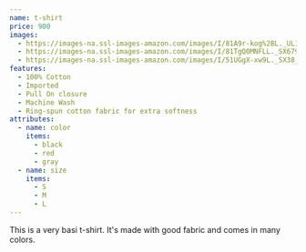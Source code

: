 ```yaml
---
name: t-shirt
price: 900
images:
  - https://images-na.ssl-images-amazon.com/images/I/81A9r-kog%2BL._UL1500_.jpg
  - https://images-na.ssl-images-amazon.com/images/I/81TgQ0MNFLL._SX679._SX._UX._SY._UY_.jpg
  - https://images-na.ssl-images-amazon.com/images/I/51UGgX-xw9L._SX38_SY50_CR,0,0,38,50_.jpg
features:
  - 100% Cotton
  - Imported
  - Pull On closure
  - Machine Wash
  - Ring-spun cotton fabric for extra softness
attributes:
  - name: color
    items:
      - black
      - red
      - gray
  - name: size
    items:
      - S
      - M
      - L       
---
```


This is a very basi t-shirt. It's made with good fabric and comes in many colors.
